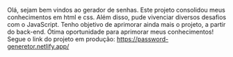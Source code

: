 Olá, sejam bem vindos ao gerador de senhas. Este projeto consolidou meus conhecimentos em html e css. Além disso, pude vivenciar diversos desafios com o JavaScript. 
Tenho objetivo de aprimorar ainda mais o projeto, a partir do back-end. Ótima oportunidade para aprimorar meus conhecimentos!
Segue o link do projeto em produção:
https://password-generetor.netlify.app/
